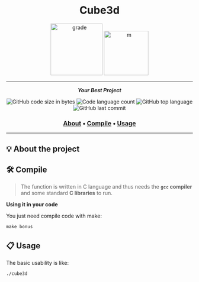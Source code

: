 <h1 align="center">
	Cube3d
</h1>

<p align="center">
  <img src="https://i.imgur.com/U7aswVo.png" width="140" alt="grade" />
  <img src="https://game.42sp.org.br/static/assets/achievements/cube3dm.png" width="120" alt="m" />
</p>

---

<p align="center">
	<b><i>Your Best Project</i></b><br>
</p>

<p align="center">
	<img alt="GitHub code size in bytes" src="https://img.shields.io/github/languages/code-size/PauloDavi/42sp-cube3d?color=lightblue" />
	<img alt="Code language count" src="https://img.shields.io/github/languages/count/PauloDavi/42sp-cube3d?color=yellow" />
	<img alt="GitHub top language" src="https://img.shields.io/github/languages/top/PauloDavi/42sp-cube3d?color=blue" />
	<img alt="GitHub last commit" src="https://img.shields.io/github/last-commit/PauloDavi/42sp-cube3d?color=green" />
</p>

<h3 align="center">
	<a href="#-about-the-project">About</a>
	<span> • </span>
	<a href="#%EF%B8%8F-compile">Compile</a>
	<span> • </span>
	<a href="#-usage">Usage</a>
</h3>

---

## 💡 About the project


## 🛠️ Compile

> The function is written in C language and thus needs the **`gcc` compiler** and some standard **C libraries** to run.

**Using it in your code**

You just need compile code with make:

```shell
make bonus
```

## 📋 Usage

The basic usability is like:

```bash
./cube3d
```
